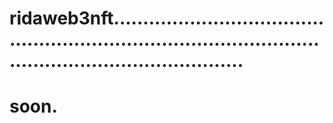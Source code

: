 # ridaweb3nft.................................................................................................................................
# soon.
